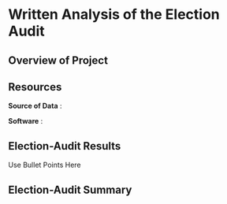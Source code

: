 # Written Analysis of the Election Audit 

## Overview of Project


## Resources
**Source of Data** :

**Software** :

## Election-Audit Results
Use Bullet Points Here




  
## Election-Audit Summary




